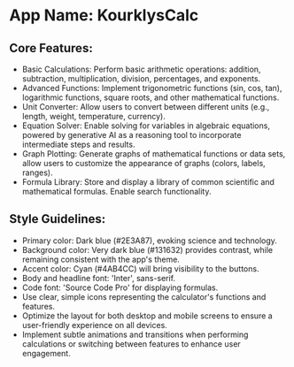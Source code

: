 # **App Name**: KourklysCalc

## Core Features:

- Basic Calculations: Perform basic arithmetic operations: addition, subtraction, multiplication, division, percentages, and exponents.
- Advanced Functions: Implement trigonometric functions (sin, cos, tan), logarithmic functions, square roots, and other mathematical functions.
- Unit Converter: Allow users to convert between different units (e.g., length, weight, temperature, currency).
- Equation Solver: Enable solving for variables in algebraic equations, powered by generative AI as a reasoning tool to incorporate intermediate steps and results.
- Graph Plotting: Generate graphs of mathematical functions or data sets, allow users to customize the appearance of graphs (colors, labels, ranges).
- Formula Library: Store and display a library of common scientific and mathematical formulas. Enable search functionality.

## Style Guidelines:

- Primary color: Dark blue (#2E3A87), evoking science and technology.
- Background color: Very dark blue (#131632) provides contrast, while remaining consistent with the app's theme.
- Accent color: Cyan (#4AB4CC) will bring visibility to the buttons.
- Body and headline font: 'Inter', sans-serif.
- Code font: 'Source Code Pro' for displaying formulas.
- Use clear, simple icons representing the calculator's functions and features.
- Optimize the layout for both desktop and mobile screens to ensure a user-friendly experience on all devices.
- Implement subtle animations and transitions when performing calculations or switching between features to enhance user engagement.